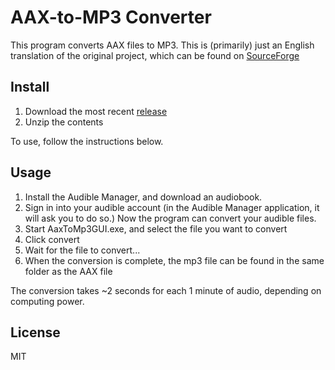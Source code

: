 # AAX-to-MP3 Converter
This program converts AAX files to MP3. This is (primarily) just an English translation of the original project, which can be found on [SourceForge](https://sourceforge.net/p/aaxtomp3/source/HEAD/tree/)

## Install
1. Download the most recent [release](https://github.com/luop90/aax-to-mp3/releases)
2. Unzip the contents

To use, follow the instructions below.

## Usage
1. Install the Audible Manager, and download an audiobook.
2. Sign in into your audible account (in the Audible Manager application, it will ask you to do so.) Now the program can convert your audible files.
3. Start AaxToMp3GUI.exe, and select the file you want to convert
4. Click convert
5. Wait for the file to convert...
6. When the conversion is complete, the mp3 file can be found in the same folder as the AAX file

The conversion takes ~2 seconds for each 1 minute of audio, depending on computing power.

## License
MIT
